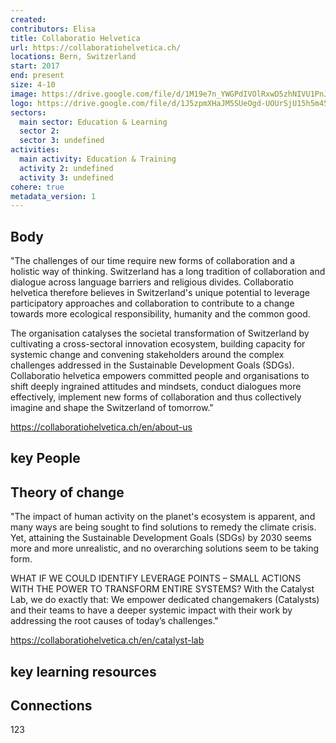 ```yaml
---
created:
contributors: Elisa
title: Collaboratio Helvetica
url: https://collaboratiohelvetica.ch/
locations: Bern, Switzerland
start: 2017
end: present
size: 4-10
image: https://drive.google.com/file/d/1M19e7n_YWGPdIVOlRxwD5zhNIVU1PnJW/view?usp=drive_link
logo: https://drive.google.com/file/d/1J5zpmXHaJM5SUeOgd-UOUrSjU15h5m45/view?usp=drive_link
sectors:
  main sector: Education & Learning
  sector 2: 
  sector 3: undefined
activities: 
  main activity: Education & Training
  activity 2: undefined
  activity 3: undefined
cohere: true
metadata_version: 1
---
```



## Body

"The challenges of our time require new forms of collaboration and a holistic way of thinking. Switzerland has a long tradition of collaboration and dialogue across language barriers and religious divides. Collaboratio helvetica therefore believes in Switzerland's unique potential to leverage participatory approaches and collaboration to contribute to a change towards more ecological responsibility, humanity and the common good. 

The organisation catalyses the societal transformation of Switzerland by cultivating a cross-sectoral innovation ecosystem, building capacity for systemic change and convening stakeholders around the complex challenges addressed in the Sustainable Development Goals (SDGs). Collaboratio helvetica empowers committed people and organisations to shift deeply ingrained attitudes and mindsets,  conduct dialogues more effectively, implement new forms of collaboration and thus collectively imagine and shape the Switzerland of tomorrow."

https://collaboratiohelvetica.ch/en/about-us


## key People



## Theory of change

"The impact of human activity on the planet's ecosystem is apparent, and many ways are being sought to find solutions to remedy the climate crisis. Yet, attaining the Sustainable Development Goals (SDGs) by 2030 seems more and more unrealistic, and no overarching solutions seem to be taking form.

WHAT IF WE COULD IDENTIFY LEVERAGE POINTS – SMALL ACTIONS WITH THE POWER TO TRANSFORM ENTIRE SYSTEMS?
With the Catalyst Lab, we do exactly that: We empower dedicated changemakers (Catalysts) and their teams to have a deeper systemic impact with their work by addressing the root causes of today’s challenges."

https://collaboratiohelvetica.ch/en/catalyst-lab

## key learning resources



## Connections

123

